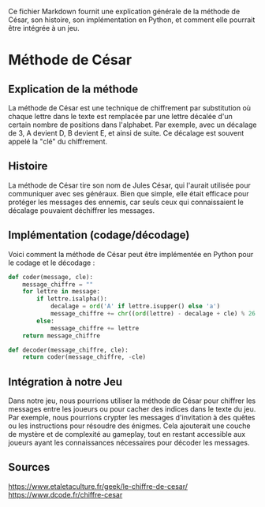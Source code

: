 Ce fichier Markdown fournit une explication générale de la méthode de César, son histoire, son implémentation en Python, et comment elle pourrait être intégrée à un jeu.

# Méthode de César

## Explication de la méthode

La méthode de César est une technique de chiffrement par substitution où chaque lettre dans le texte est remplacée par une lettre décalée d'un certain nombre de positions dans l'alphabet. Par exemple, avec un décalage de 3, A devient D, B devient E, et ainsi de suite. Ce décalage est souvent appelé la "clé" du chiffrement.

## Histoire

La méthode de César tire son nom de Jules César, qui l'aurait utilisée pour communiquer avec ses généraux. Bien que simple, elle était efficace pour protéger les messages des ennemis, car seuls ceux qui connaissaient le décalage pouvaient déchiffrer les messages.

## Implémentation (codage/décodage)

Voici comment la méthode de César peut être implémentée en Python pour le codage et le décodage :

```python
def coder(message, cle):
    message_chiffre = ""
    for lettre in message:
        if lettre.isalpha():
            decalage = ord('A' if lettre.isupper() else 'a')
            message_chiffre += chr((ord(lettre) - decalage + cle) % 26 + decalage)
        else:
            message_chiffre += lettre
    return message_chiffre

def decoder(message_chiffre, cle):
    return coder(message_chiffre, -cle)
```

## Intégration à notre Jeu
Dans notre jeu, nous pourrions utiliser la méthode de César pour chiffrer les messages entre les joueurs ou pour cacher des indices dans le texte du jeu. Par exemple, nous pourrions crypter les messages d'invitation à des quêtes ou les instructions pour résoudre des énigmes. Cela ajouterait une couche de mystère et de complexité au gameplay, tout en restant accessible aux joueurs ayant les connaissances nécessaires pour décoder les messages.

## Sources
https://www.etaletaculture.fr/geek/le-chiffre-de-cesar/
https://www.dcode.fr/chiffre-cesar

